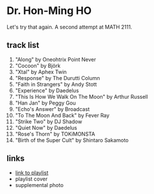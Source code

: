 # Dr. Hon-Ming HO

Let&#x27;s try that again. A second attempt at MATH 2111.

## track list

1. "Along" by Oneohtrix Point Never
2. "Cocoon" by Björk
3. "Xtal" by Aphex Twin
4. "Response" by The Durutti Column
5. "Faith in Strangers" by Andy Stott
6. "Experience" by Daedelus
7. "This Is How We Walk On The Moon" by Arthur Russell
8. "Han Jan" by Peggy Gou
9. "Echo's Answer" by Broadcast
10. "To The Moon And Back" by Fever Ray
11. "Strike Two" by DJ Shadow
12. "Quiet Now" by Daedelus
13. "Rose's Thorn" by TOKiMONSTA
14. "Birth of the Super Cult" by Shintaro Sakamoto

## links

- [link to playlist](https://open.spotify.com/playlist/05XAs6BnzyRL97oDNcAk3F)
- playlist cover
- supplemental photo
